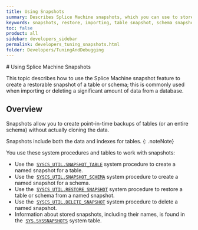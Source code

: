 ```yaml
---
title: Using Snapshots
summary: Describes Splice Machine snapshots, which you can use to store and subsequently restore the current state of a table or schema.
keywords: snapshots, restore, importing, table snapshot, schema snapshot, restore snapshot, delete snapshot, backup table, backup schema, restore table, restore schema, backup restore
toc: false
product: all
sidebar: developers_sidebar
permalink: developers_tuning_snapshots.html
folder: Developers/TuningAndDebugging
---
```

<section>
<div class="TopicContent" data-swiftype-index="true" markdown="1">
# Using Splice Machine Snapshots

This topic describes how to use the Splice Machine snapshot feature to
create a restorable snapshot of a table or schema; this is commonly used
when importing or deleting a significant amount of data from a database.

## Overview

Snapshots allow you to create point-in-time backups of tables (or an
entire schema) without actually cloning the data.

Snapshots include both the data and indexes for tables.
{: .noteNote}

You use these system procedures and tables to work with snapshots:

* Use the
 &nbsp;[`SYSCS_UTIL.SNAPSHOT_TABLE`](sqlref_sysprocs_snapshottable.html)
  system procedure to create a named snapshot for a table.
* Use the
 &nbsp;[`SYSCS_UTIL.SNAPSHOT_SCHEMA`](sqlref_sysprocs_snapshotschema.html)
  system procedure to create a named snapshot for a schema.
* Use the
 &nbsp;[`SYSCS_UTIL.RESTORE_SNAPSHOT`](sqlref_sysprocs_restoresnapshot.html)
  system procedure to restore a table or schema from a named snapshot.
* Use the
 &nbsp;[`SYSCS_UTIL.DELETE_SNAPSHOT`](sqlref_sysprocs_deletesnapshot.html)
  system procedure to delete a named snapshot.
* Information about stored snapshots, including their names, is found in
  the &nbsp;[`SYS.SYSSNAPSHOTS`](sqlref_systables_syssnapshots.html) system
  table.

</div>
</section>

